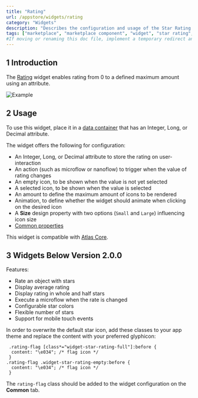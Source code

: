 ```yaml
---
title: "Rating"
url: /appstore/widgets/rating
category: "Widgets"
description: "Describes the configuration and usage of the Star Rating widget, which is available in the Mendix Marketplace."
tags: ["marketplace", "marketplace component", "widget", "star rating", "rating", "glyphicon", "platform support"]
#If moving or renaming this doc file, implement a temporary redirect and let the respective team know they should update the URL in the product. See Mapping to Products for more details.
---
```


## 1 Introduction

The [Rating](https://marketplace.mendix.com/link/component/54611) widget enables rating from 0 to a defined maximum amount using an attribute.

![Example](/attachments/appstore/widgets/rating/example.gif)

## 2 Usage

To use this widget, place it in a [data container](/refguide/data-sources) that has an Integer, Long, or Decimal attribute.

The widget offers the following for configuration:

* An Integer, Long, or Decimal attribute to store the rating on user-interaction
* An action (such as microflow or nanoflow) to trigger when the value of rating changes
* An empty icon, to be shown when the value is not yet selected
* A selected icon, to be shown when the value is selected
* An amount to define the maximum amount of icons to be rendered
* Animation, to define whether the widget should animate when clicking on the desired icon  
* A **Size** design property with two options (`Small` and `Large`) influencing icon size
* [Common properties](/refguide/common-widget-properties)

This widget is compatible with [Atlas Core](https://marketplace.mendix.com/link/component/117187).

## 3 Widgets Below Version 2.0.0

Features:

* Rate an object with stars
* Display average rating
* Display rating in whole and half stars
* Execute a microflow when the rate is changed
* Configurable star colors
* Flexible number of stars
* Support for mobile touch events

In order to overwrite the default star icon, add these classes to your app theme and replace the content with your preferred glyphicon:

```
 .rating-flag [class*="widget-star-rating-full"]:before {
  content: "\e034"; /* flag icon */ 
 }
.rating-flag .widget-star-rating-empty:before {
  content: "\e034"; /* flag icon */
 }
```
The `rating-flag` class should be added to the widget configuration on the **Common** tab.
